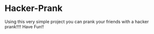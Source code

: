 # Hacker-Prank
Using this very simple project you can prank your friends with a hacker prank!!!!
Have Fun!!
